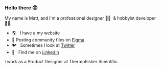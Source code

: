 ### Hello there 😎

My name is Matt, and I'm a professional designer 👨‍🎨 󠀠 & hobbyist developer 👨‍💻. 󠀠

  - 󠀠🌎 󠀠 󠀠 I have a my [website](https://matthewrea.com/)
  - 💫   Posting community files on [Figma](https://figma.com/@mattrea)
  - 󠀠🐦󠀠 󠀠 󠀠 Sometimes I look at [Twitter](https://twitter.com/mattrea)
  - 󠀠🧐󠀠󠀠 󠀠 󠀠 Find me on [LinkedIn](https://www.linkedin.com/in/mattrea/)

I work as a Product Designer at ThermoFisher Scientific.

